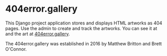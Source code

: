 # 404error.gallery

This Django project application stores and displays HTML artworks as 404 pages. Use the admin to create and track the artworks. You can see it at and the art at [404error.gallery](http://404error.gallery).

The 404error.gallery was established in 2016 by Matthew Britton and Brett O'Connor.
